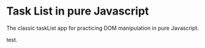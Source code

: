# Task List in pure Javascript

The classic taskList app for practicing DOM manipulation in pure Javascript.

test.

